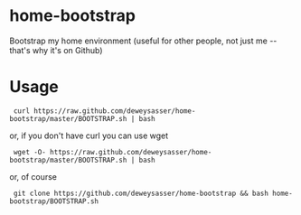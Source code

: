 home-bootstrap
==============

Bootstrap my home environment (useful for other people, not just me -- that's why it's on Github)

Usage
=====

     curl https://raw.github.com/deweysasser/home-bootstrap/master/BOOTSTRAP.sh | bash

or, if you don't have curl you can use wget

     wget -O- https://raw.github.com/deweysasser/home-bootstrap/master/BOOTSTRAP.sh | bash

or, of course

     git clone https://github.com/deweysasser/home-bootstrap && bash home-bootstrap/BOOTSTRAP.sh

 

